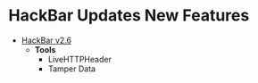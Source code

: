 # HackBar Updates New Features

- [HackBar v2.6](https://youtu.be/8mkfybBaS9A)
  - <b>Tools</b>
    - LiveHTTPHeader
    - Tamper Data
